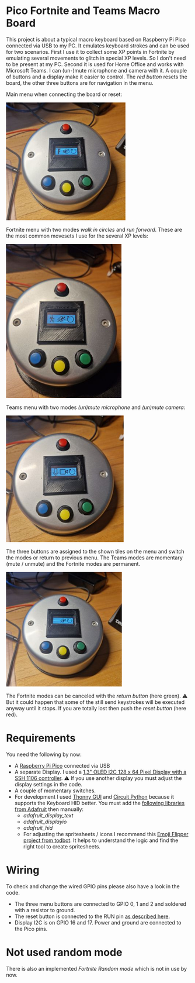 # Pico Fortnite and Teams Macro Board

This project is about a typical macro keyboard based on Raspberry Pi Pico connected via USB to my PC. It emulates keyboard strokes and can be used for two scenarios. 
First I use it to collect some XP points in Fortnite by emulating several movements to glitch in special XP levels. So I don't need to be present at my PC. 
Second it is used for Home Office and works with Microsoft Teams. I can (un-)mute microphone and camera with it.
A couple of buttons and a display make it easier to control. The _red button_ resets the board, the other three buttons are for navigation in the menu.

Main menu when connecting the board or reset:

![mainmenu](/githubresource/MainMenu.jpg)

Fortnite menu with two modes _walk in circles_ and _run forward_. These are the most common movesets I use for the several XP levels:

![mainmenu](/githubresource/FortniteMenu.jpg)

Teams menu with two modes _(un)mute microphone_ and _(un)mute camera_:

![mainmenu](/githubresource/TeamsMenu.jpg)

The three buttons are assigned to the shown tiles on the menu and switch the modes or return to previous menu. The Teams modes are momentary (mute / unmute) and the Fortnite modes are permanent. 

![mainmenu](/githubresource/FortniteRunning.jpg)

The Fortnite modes can be canceled with the _return button_ (here green). ⚠️ But it could happen that some of the still send keystrokes will be executed anyway until it stops. If you are totally lost then push the _reset button_ (here red).

# Requirements
You need the following by now:
 - A [Raspberry Pi Pico](https://www.raspberrypi.com/products/raspberry-pi-pico/) connected via USB
 - A separate Display. I used a [1,3" OLED I2C 128 x 64 Pixel Display with a SSH 1106 controller](https://www.az-delivery.de/products/1-3zoll-i2c-oled-display). ⚠️ If you use another display you must adjust the display settings in the code.
 - A couple of momentary switches.
 - For development I used [Thonny GUI](https://thonny.org/) and [Circuit Python](https://circuitpython.org/board/raspberry_pi_pico/) because it supports the Keyboard HID better. You must add the [following libraries from Adafruit](https://docs.circuitpython.org/projects/display_text/en/latest/index.html) then manually:
   - _adafruit_display_text_
   - _adafruit_displayio_
   - _adafruit_hid_
   - For adjusting the spritesheets / icons I recommend this [Emoji Flipper project from todbot](https://gist.github.com/todbot/99ee476b600e19da7793a94155ff3805). It helps to understand the logic and find the right tool to create spritesheets.
  
# Wiring
To check and change the wired GPIO pins please also have a look in the code.
   - The three menu buttons are connected to GPIO 0, 1 and 2 and soldered with a resistor to ground.
   - The reset button is connected to the RUN pin [as described here](https://www.raspberrypi.com/news/how-to-add-a-reset-button-to-your-raspberry-pi-pico/).
   - Display I2C is on GPIO 16 and 17. Power and ground are connected to the Pico pins. 
 
# Not used random mode
There is also an implemented _Fortnite Random mode_ which is not in use by now.
